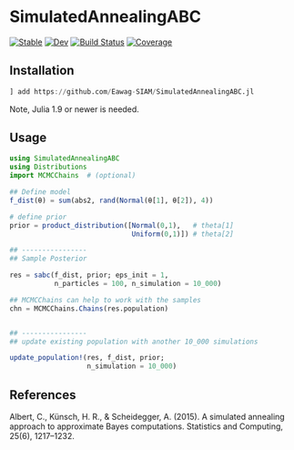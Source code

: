 # SimulatedAnnealingABC

[![Stable](https://img.shields.io/badge/docs-stable-blue.svg)](https://scheidan.github.io/SimulatedAnnealingABC.jl/stable/)
[![Dev](https://img.shields.io/badge/docs-dev-blue.svg)](https://scheidan.github.io/SimulatedAnnealingABC.jl/dev/)
[![Build Status](https://github.com/Eawag-SIAM/SimulatedAnnealingABC.jl/actions/workflows/CI.yml/badge.svg?branch=main)](https://github.com/Eawag-SIAM/SimulatedAnnealingABC.jl/actions/workflows/CI.yml?query=branch%3Amain)
[![Coverage](https://codecov.io/gh/Eawag-SIAM/SimulatedAnnealingABC.jl/branch/main/graph/badge.svg)](https://codecov.io/gh/Eawag-SIAM/SimulatedAnnealingABC.jl)


## Installation

```Julia
] add https://github.com/Eawag-SIAM/SimulatedAnnealingABC.jl
```
Note, Julia 1.9 or newer is needed.

## Usage

```Julia
using SimulatedAnnealingABC
using Distributions
import MCMCChains  # (optional)

## Define model
f_dist(θ) = sum(abs2, rand(Normal(θ[1], θ[2]), 4))

# define prior
prior = product_distribution([Normal(0,1),   # theta[1]
                              Uniform(0,1)]) # theta[2]

## ----------------
## Sample Posterior

res = sabc(f_dist, prior; eps_init = 1,
           n_particles = 100, n_simulation = 10_000)

## MCMCChains can help to work with the samples
chn = MCMCChains.Chains(res.population)


## ----------------
## update existing population with another 10_000 simulations

update_population!(res, f_dist, prior;
                   n_simulation = 10_000)

```

## References

Albert, C., Künsch, H. R., & Scheidegger, A. (2015). A simulated annealing approach to approximate Bayes computations. Statistics and Computing, 25(6), 1217–1232.
